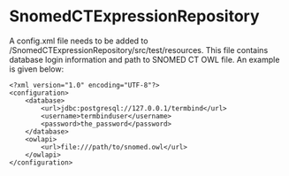 SnomedCTExpressionRepository
============================

A config.xml file needs to be added to /SnomedCTExpressionRepository/src/test/resources. This file contains database login information and path to SNOMED CT OWL file. An example is given below:

```
<?xml version="1.0" encoding="UTF-8"?>
<configuration>
	<database>
		<url>jdbc:postgresql://127.0.0.1/termbind</url>
		<username>termbinduser</username>
		<password>the_password</password>
	</database>
	<owlapi>
		<url>file:///path/to/snomed.owl</url>
	</owlapi>
</configuration>
```
